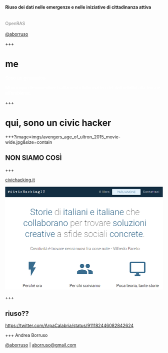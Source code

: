 #### Riuso dei dati nelle emergenze e nelle iniziative di cittadinanza attiva
<br>
<span style="color:gray">OpenRAS</span>
<br>
<span style="color:gray"></span>
<br>
<span style="color:gray"><a href="https://twitter.com/aborruso" target="_blank">@aborruso</a></span>

+++

# me

<span style="color:white">Sono un geomatico</span>

<span style="color:white">Mi occupo rilevamento e trattamento informatico
dei dati relativi alla terra e all’ambiente.</span>

+++

# qui, sono un civic hacker

+++?image=imgs/avengers_age_of_ultron_2015_movie-wide.jpg&size=contain

## NON SIAMO COSÌ

+++

[civichacking.it](http://civichacking.it)

![](./imgs/civicHacking.png)

+++

## riuso??

https://twitter.com/ArpaCalabria/status/911182446082842624

+++
Andrea Borruso

[@aborruso](https://twitter.com/aborruso) | [aborruso@gmail.com](mailto:aborruso@gmail.com)